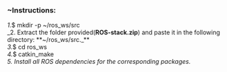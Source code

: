 ### ~Instructions:

_1._$ mkdir -p ~/ros_ws/src   
_2. Extract the folder provided(**ROS-stack.zip**) and paste it in the following directory: **~/ros_ws/src._**    
_3._$ cd ros_ws   
_4._$ catkin_make   
_5. Install all ROS dependencies for the corresponding packages._ 
